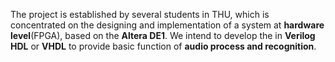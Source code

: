The project is established by several students in THU, which is concentrated on the designing and implementation of a system at **hardware level**(FPGA), based on the **Altera DE1**. We intend to develop the in **Verilog HDL** or **VHDL** to provide basic function of **audio process and recognition**.